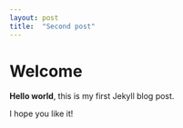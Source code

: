 ```yaml
---
layout: post
title:  "Second post"
---
```


# Welcome

**Hello world**, this is my first Jekyll blog post.

I hope you like it!

